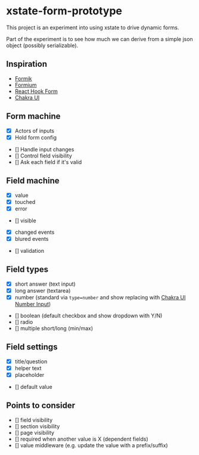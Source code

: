 # xstate-form-prototype

This project is an experiment into using xstate to drive dynamic forms.

Part of the experiment is to see how much we can derive from a simple json object (possibly serializable).

## Inspiration

- [Formik](https://formik.org/)
- [Formium](https://formium.io/)
- [React Hook Form](https://react-hook-form.com/)
- [Chakra UI](https://chakra-ui.com/)

## Form machine

- [x] Actors of inputs
- [x] Hold form config
- [] Handle input changes
- [] Control field visibility
- [] Ask each field if it's valid

## Field machine

- [x] value
- [x] touched
- [x] error
- [] visible
- [x] changed events
- [x] blured events
- [] validation

## Field types

- [x] short answer (text input)
- [x] long answer (textarea)
- [x] number (standard via `type=number` and show replacing with [Chakra UI Number Input](https://chakra-ui.com/docs/form/number-input))
- [] boolean (default checkbox and show dropdown with Y/N)
- [] radio
- [] multiple short/long (min/max)

## Field settings

- [x] title/question
- [x] helper text
- [x] placeholder
- [] default value

## Points to consider

- [] field visibility
- [] section visibility
- [] page visibility
- [] required when another value is X (dependent fields)
- [] value middleware (e.g. update the value with a prefix/suffix)
